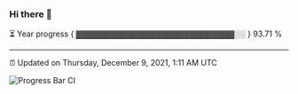 ### Hi there 👋

⏳ Year progress { ▓▓▓▓▓▓▓▓▓▓▓▓▓▓▓▓▓▓▓▓▓▓▓▓▓▓▓▓░░ } 93.71 %

---

⏰ Updated on Thursday, December 9, 2021, 1:11 AM UTC

![Progress Bar CI](https://github.com/arthurbuhl/arthurbuhl/workflows/Progress%20Bar%20CI/badge.svg)

